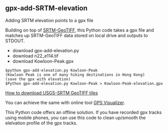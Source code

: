 ## gpx-add-SRTM-elevation
Adding SRTM elevation points to a gpx file

Building on top of [SRTM-GeoTIFF](https://github.com/nicholas-fong/SRTM-GeoTIFF), this Python code takes a gpx file and matches up SRTM-GeoTIFF data stored on local drive and outputs to STDOUT.

- download gpx-add-elevation.py
- download n22_e114.tif
- download Kowloon-Peak.gpx
```
$python gpx-add-elevation.py Kowloon-Peak
(Kowloon Peak is one of many hiking destinations in Hong Kong)
(save the gpx with elevation) 
$Python gpx-add-elevation.py Kowloon-Peak > Kowloon-Peak-elevation.gpx
```

[How to download USGS-SRTM GeoTIFF tiles](/EarthExplorer-howto.md)

You can achieve the same with online tool [GPS Visualizer](https://www.gpsvisualizer.com/).

This Python code offers an offline solution. If you have recorded gpx tracks using mobile phones, you can use this code to clean up/smooth the elelvation profile of the gpx tracks. 
